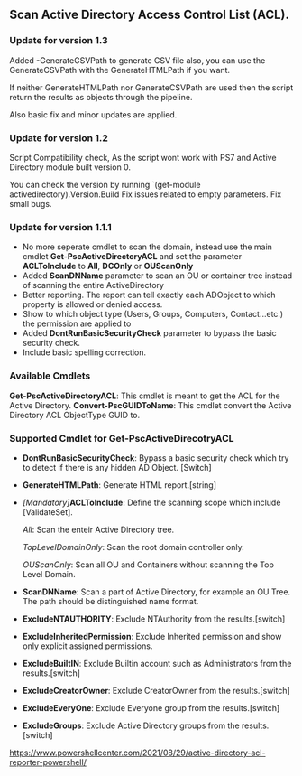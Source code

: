 ## Scan Active Directory Access Control List (ACL).

### Update for version 1.3

Added -GenerateCSVPath to generate CSV file also, you can use the GenerateCSVPath with the GenerateHTMLPath if you want.

If neither GenerateHTMLPath nor GenerateCSVPath are used then the script return the results as objects through the pipeline.

Also basic fix and minor updates are applied.

### Update for version 1.2

Script Compatibility check, As the script wont work with PS7 and Active Directory module built version 0.

You can check the version by running `(get-module activedirectory).Version.Build
Fix issues related to empty parameters.
Fix small bugs.

### Update for version 1.1.1

- No more seperate cmdlet to scan the domain, instead use the main cmdlet **Get-PscActiveDirectoryACL** and set the parameter **ACLToInclude** to **All**, **DCOnly** or **OUScanOnly**
- Added **ScanDNName** parameter to scan an OU or container tree instead of scanning the entire ActiveDirectory
- Better reporting. The report can tell exactly each ADObject to which property is allowed or denied access.
- Show to which object type (Users, Groups, Computers, Contact...etc.) the permission are applied to
- Added **DontRunBasicSecurityCheck** parameter to bypass the basic security check.
- Include basic spelling correction.

### Available Cmdlets

**Get-PscActiveDirectoryACL**: This cmdlet is meant to get the ACL for the Active Directory.
**Convert-PscGUIDToName**: This cmdlet convert the Active Directory ACL ObjectType GUID to.

### Supported Cmdlet for Get-PscActiveDirecotryACL

- **DontRunBasicSecurityCheck**: Bypass a basic security check which try to detect if there is any hidden AD Object. [Switch]
- **GenerateHTMLPath**: Generate HTML report.[string]
- _[Mandatory]_**ACLToInclude**: Define the scanning scope which include [ValidateSet].

    _All_: Scan the enteir Active Directory tree.
    
    _TopLevelDomainOnly_: Scan the root domain controller only.
    
    _OUScanOnly_: Scan all OU and Containers without scanning the Top Level Domain.
    
- **ScanDNName**: Scan a part of Active Directory, for example an OU Tree. The path should be distinguished name format.
- **ExcludeNTAUTHORITY**: Exclude NTAuthority from the results.[switch]
- **ExcludeInheritedPermission**: Exclude Inherited permission and show only explicit assigned permissions.
- **ExcludeBuiltIN**: Exclude Builtin account such as Administrators from the results.[switch]
- **ExcludeCreatorOwner**: Exclude CreatorOwner from the results.[switch]
- **ExcludeEveryOne**: Exclude Everyone group from the results.[switch]
- **ExcludeGroups**: Exclude Active Directory groups from the results.[switch]

https://www.powershellcenter.com/2021/08/29/active-directory-acl-reporter-powershell/

